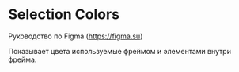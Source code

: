 # Selection Colors
Руководство по Figma (https://figma.su)

Показывает цвета используемые фреймом и элементами внутри фрейма.
